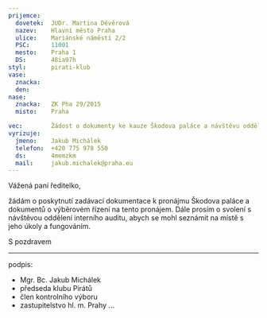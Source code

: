 ```yaml
---
prijemce: 
  dovetek:  JUDr. Martina Děvěrová
  nazev:    Hlavní město Praha
  ulice:    Mariánské náměstí 2/2
  PSC:      11001
  mesto:    Praha 1
  DS:       48ia97h
styl:       pirati-klub
vase:
  znacka:   
  den:      
nase:
  znacka:   ZK Pha 29/2015
  misto:    Praha

vec:        Žádost o dokumenty ke kauze Škodova paláce a návštěvu oddělení interního auditu
vyrizuje:   
  jmeno:    Jakub Michálek
  telefon:  +420 775 978 550
  ds:       4memzkm
  mail:     jakub.michalek@praha.eu
---
```


Vážená paní ředitelko,

žádám o poskytnutí zadávací dokumentace k pronájmu Škodova paláce a dokumentů
o výběrovém řízení na tento pronájem. Dále prosím o svolení s návštěvou 
oddělení interního auditu, abych se mohl seznámit na místě s jeho úkoly
a fungováním.

S pozdravem

---
podpis: 
  - Mgr. Bc. Jakub Michálek
  - předseda klubu Pirátů
  - člen kontrolního výboru
  - zastupitelstvo hl. m. Prahy
...
